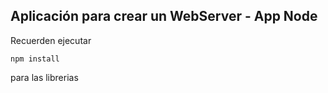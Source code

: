 ## Aplicación para crear un WebServer - App Node

Recuerden ejecutar 
```
npm install
```
para las librerias

